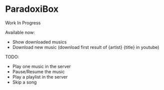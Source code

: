 # ParadoxiBox

Work In Progress

Available now:
- Show downloaded musics
- Download new music (download first result of {artist} {title} in youtube)

TODO:
- Play one music in the server
- Pause/Resume the music
- Play a playlist in the server
- Skip a song
